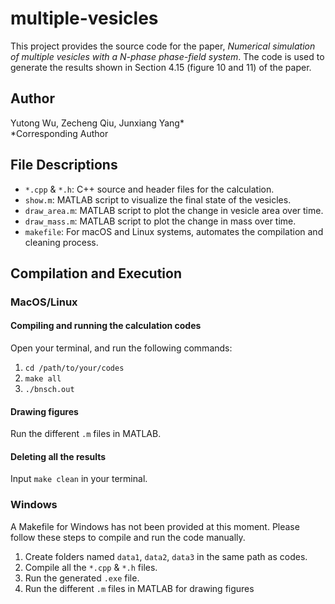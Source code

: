 # multiple-vesicles
This project provides the source code for the paper, *Numerical simulation of multiple vesicles with a N-phase phase-field system*. The code is used to generate the results shown in Section 4.15 (figure 10 and 11) of the paper.

## Author
Yutong Wu, Zecheng Qiu, Junxiang Yang* \
\*Corresponding Author

## File Descriptions
* `*.cpp` & `*.h`: C++ source and header files for the calculation.
* `show.m`: MATLAB script to visualize the final state of the vesicles.
* `draw_area.m`:  MATLAB script to plot the change in vesicle area over time.
* `draw_mass.m`: MATLAB script to plot the change in mass over time.
* `makefile`:  For macOS and Linux systems, automates the compilation and cleaning process.

## Compilation and Execution
### MacOS/Linux

#### Compiling and running the calculation codes
Open your terminal, and run the following commands:
1. `cd /path/to/your/codes`
2. `make all`
3. `./bnsch.out`

#### Drawing figures
Run the different `.m` files in MATLAB.

#### Deleting all the results
Input `make clean` in your terminal.

### Windows
A Makefile for Windows has not been provided at this moment. Please follow these steps to compile and run the code manually.
1. Create folders named `data1`, `data2`, `data3` in the same path as codes.
2. Compile all the `*.cpp` & `*.h` files.
3. Run the generated `.exe` file.
4. Run the different `.m` files in MATLAB for drawing figures

